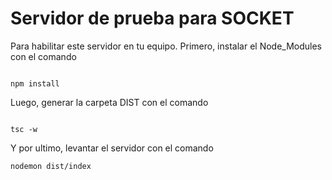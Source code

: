 
# Servidor de prueba para SOCKET 

Para habilitar este servidor en tu equipo.
Primero, instalar el Node_Modules con el comando
```

npm install
```

Luego, generar la carpeta DIST con el comando
```

tsc -w
```

Y por ultimo, levantar el servidor con el comando
```
nodemon dist/index
```



